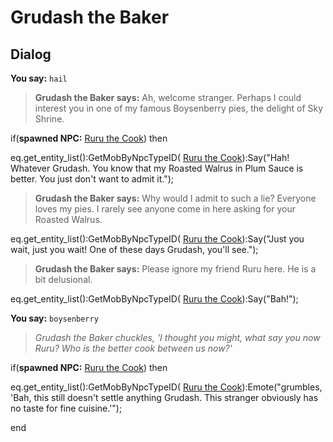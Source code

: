 # Grudash the Baker


## Dialog

**You say:** `hail`



>**Grudash the Baker says:** Ah, welcome stranger. Perhaps I could interest you in one of my famous Boysenberry pies, the delight of Sky Shrine.


if(**spawned NPC:**  [Ruru the Cook](/npc/114496)) then



eq.get_entity_list():GetMobByNpcTypeID( [Ruru the Cook](/npc/114496)):Say("Hah! Whatever Grudash. You know that my Roasted Walrus in Plum Sauce is better. You just don't want to admit it.");



>**Grudash the Baker says:** Why would I admit to such a lie? Everyone loves my pies. I rarely see anyone come in here asking for your Roasted Walrus.



eq.get_entity_list():GetMobByNpcTypeID( [Ruru the Cook](/npc/114496)):Say("Just you wait, just you wait! One of these days Grudash, you'll see.");



>**Grudash the Baker says:** Please ignore my friend Ruru here. He is a bit delusional.



eq.get_entity_list():GetMobByNpcTypeID( [Ruru the Cook](/npc/114496)):Say("Bah!");




**You say:** `boysenberry`



>*Grudash the Baker chuckles, 'I thought you might, what say you now Ruru? Who is the better cook between us now?'*


if(**spawned NPC:**  [Ruru the Cook](/npc/114496)) then



eq.get_entity_list():GetMobByNpcTypeID( [Ruru the Cook](/npc/114496)):Emote("grumbles, 'Bah, this still doesn't settle anything Grudash. This stranger obviously has no taste for fine cuisine.'");



end
